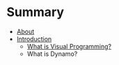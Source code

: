 # Summary

* [About](README.md)
* [Introduction](01_Introduction/Introduction.md)
   * [What is Visual Programming?](01_Introduction/what_is_visual_programming.md)
   * What is Dynamo?

